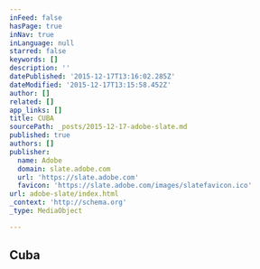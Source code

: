 ```yaml
---
inFeed: false
hasPage: true
inNav: true
inLanguage: null
starred: false
keywords: []
description: ''
datePublished: '2015-12-17T13:16:02.285Z'
dateModified: '2015-12-17T13:15:58.452Z'
author: []
related: []
app_links: []
title: CUBA
sourcePath: _posts/2015-12-17-adobe-slate.md
published: true
authors: []
publisher:
  name: Adobe
  domain: slate.adobe.com
  url: 'https://slate.adobe.com'
  favicon: 'https://slate.adobe.com/images/slatefavicon.ico'
url: adobe-slate/index.html
_context: 'http://schema.org'
_type: MediaObject

---
```

<article style=""><h1>Cuba</h1></article>